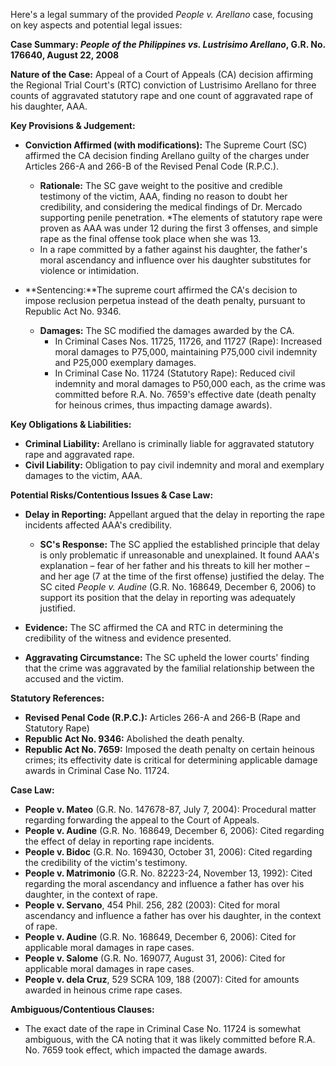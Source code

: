 Here's a legal summary of the provided *People v. Arellano* case, focusing on key aspects and potential legal issues:

**Case Summary: *People of the Philippines vs. Lustrisimo Arellano*, G.R. No. 176640, August 22, 2008**

**Nature of the Case:** Appeal of a Court of Appeals (CA) decision affirming the Regional Trial Court's (RTC) conviction of Lustrisimo Arellano for three counts of aggravated statutory rape and one count of aggravated rape of his daughter, AAA.

**Key Provisions & Judgement:**

*   **Conviction Affirmed (with modifications):** The Supreme Court (SC) affirmed the CA decision finding Arellano guilty of the charges under Articles 266-A and 266-B of the Revised Penal Code (R.P.C.).

    *   **Rationale:** The SC gave weight to the positive and credible testimony of the victim, AAA, finding no reason to doubt her credibility, and considering the medical findings of Dr. Mercado supporting penile penetration.
    *The elements of statutory rape were proven as AAA was under 12 during the first 3 offenses, and simple rape as the final offense took place when she was 13.
    *   In a rape committed by a father against his daughter, the father's moral ascendancy and influence over his daughter substitutes for violence or intimidation.

*   **Sentencing:**The supreme court affirmed the CA's decision to impose reclusion perpetua instead of the death penalty, pursuant to Republic Act No. 9346.

    *   **Damages:** The SC modified the damages awarded by the CA.
        *   In Criminal Cases Nos. 11725, 11726, and 11727 (Rape): Increased moral damages to P75,000, maintaining P75,000 civil indemnity and P25,000 exemplary damages.
        *   In Criminal Case No. 11724 (Statutory Rape): Reduced civil indemnity and moral damages to P50,000 each, as the crime was committed before R.A. No. 7659's effective date (death penalty for heinous crimes, thus impacting damage awards).

**Key Obligations & Liabilities:**

*   **Criminal Liability:** Arellano is criminally liable for aggravated statutory rape and aggravated rape.
*   **Civil Liability:** Obligation to pay civil indemnity and moral and exemplary damages to the victim, AAA.

**Potential Risks/Contentious Issues & Case Law:**

*   **Delay in Reporting:** Appellant argued that the delay in reporting the rape incidents affected AAA's credibility.

    *   **SC's Response:**  The SC applied the established principle that delay is only problematic if unreasonable and unexplained.  It found AAA's explanation – fear of her father and his threats to kill her mother – and her age (7 at the time of the first offense) justified the delay.  The SC cited *People v. Audine* (G.R. No. 168649, December 6, 2006) to support its position that the delay in reporting was adequately justified.
*   **Evidence:** The SC affirmed the CA and RTC in determining the credibility of the witness and evidence presented.
*   **Aggravating Circumstance:**  The SC upheld the lower courts' finding that the crime was aggravated by the familial relationship between the accused and the victim.

**Statutory References:**

*   **Revised Penal Code (R.P.C.):** Articles 266-A and 266-B (Rape and Statutory Rape)
*   **Republic Act No. 9346:**  Abolished the death penalty.
*   **Republic Act No. 7659:**  Imposed the death penalty on certain heinous crimes; its effectivity date is critical for determining applicable damage awards in Criminal Case No. 11724.

**Case Law:**

*   **People v. Mateo** (G.R. No. 147678-87, July 7, 2004):  Procedural matter regarding forwarding the appeal to the Court of Appeals.
*   **People v. Audine** (G.R. No. 168649, December 6, 2006):  Cited regarding the effect of delay in reporting rape incidents.
*   **People v. Bidoc** (G.R. No. 169430, October 31, 2006):  Cited regarding the credibility of the victim's testimony.
*   **People v. Matrimonio** (G.R. No. 82223-24, November 13, 1992):  Cited regarding the moral ascendancy and influence a father has over his daughter, in the context of rape.
*   **People v. Servano**, 454 Phil. 256, 282 (2003):  Cited for moral ascendancy and influence a father has over his daughter, in the context of rape.
*   **People v. Audine** (G.R. No. 168649, December 6, 2006):  Cited for applicable moral damages in rape cases.
*   **People v. Salome** (G.R. No. 169077, August 31, 2006):  Cited for applicable moral damages in rape cases.
*   **People v. dela Cruz**, 529 SCRA 109, 188 (2007):  Cited for amounts awarded in heinous crime rape cases.

**Ambiguous/Contentious Clauses:**

* The exact date of the rape in Criminal Case No. 11724 is somewhat ambiguous, with the CA noting that it was likely committed before R.A. No. 7659 took effect, which impacted the damage awards.
